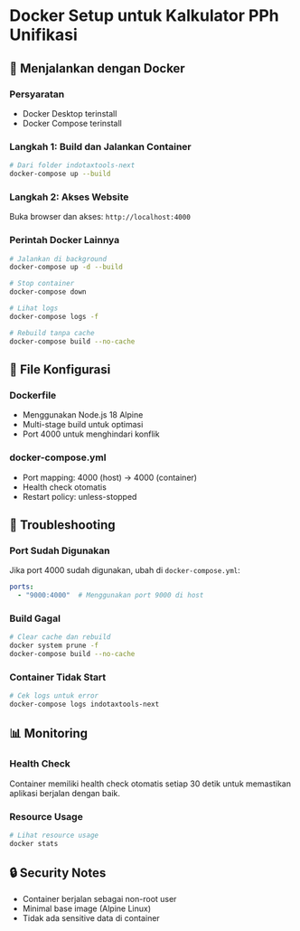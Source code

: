 # Docker Setup untuk Kalkulator PPh Unifikasi

## 🚀 Menjalankan dengan Docker

### Persyaratan
- Docker Desktop terinstall
- Docker Compose terinstall

### Langkah 1: Build dan Jalankan Container
```bash
# Dari folder indotaxtools-next
docker-compose up --build
```

### Langkah 2: Akses Website
Buka browser dan akses: `http://localhost:4000`

### Perintah Docker Lainnya

```bash
# Jalankan di background
docker-compose up -d --build

# Stop container
docker-compose down

# Lihat logs
docker-compose logs -f

# Rebuild tanpa cache
docker-compose build --no-cache
```

## 🐳 File Konfigurasi

### Dockerfile
- Menggunakan Node.js 18 Alpine
- Multi-stage build untuk optimasi
- Port 4000 untuk menghindari konflik

### docker-compose.yml
- Port mapping: 4000 (host) → 4000 (container)
- Health check otomatis
- Restart policy: unless-stopped

## 🔧 Troubleshooting

### Port Sudah Digunakan
Jika port 4000 sudah digunakan, ubah di `docker-compose.yml`:
```yaml
ports:
  - "9000:4000"  # Menggunakan port 9000 di host
```

### Build Gagal
```bash
# Clear cache dan rebuild
docker system prune -f
docker-compose build --no-cache
```

### Container Tidak Start
```bash
# Cek logs untuk error
docker-compose logs indotaxtools-next
```

## 📊 Monitoring

### Health Check
Container memiliki health check otomatis setiap 30 detik untuk memastikan aplikasi berjalan dengan baik.

### Resource Usage
```bash
# Lihat resource usage
docker stats
```

## 🔒 Security Notes

- Container berjalan sebagai non-root user
- Minimal base image (Alpine Linux)
- Tidak ada sensitive data di container